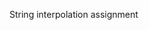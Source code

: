 String interpolation assignment
<p align="center">
    <img width="200" String interpolation assignment>
</p>

